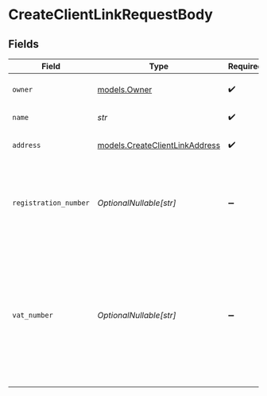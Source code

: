 # CreateClientLinkRequestBody


## Fields

| Field                                                                                                                                   | Type                                                                                                                                    | Required                                                                                                                                | Description                                                                                                                             | Example                                                                                                                                 |
| --------------------------------------------------------------------------------------------------------------------------------------- | --------------------------------------------------------------------------------------------------------------------------------------- | --------------------------------------------------------------------------------------------------------------------------------------- | --------------------------------------------------------------------------------------------------------------------------------------- | --------------------------------------------------------------------------------------------------------------------------------------- |
| `owner`                                                                                                                                 | [models.Owner](../models/owner.md)                                                                                                      | :heavy_check_mark:                                                                                                                      | Personal data of your customer.                                                                                                         |                                                                                                                                         |
| `name`                                                                                                                                  | *str*                                                                                                                                   | :heavy_check_mark:                                                                                                                      | Name of the organization.                                                                                                               | Acme Corporation                                                                                                                        |
| `address`                                                                                                                               | [models.CreateClientLinkAddress](../models/createclientlinkaddress.md)                                                                  | :heavy_check_mark:                                                                                                                      | Address of the organization.                                                                                                            |                                                                                                                                         |
| `registration_number`                                                                                                                   | *OptionalNullable[str]*                                                                                                                 | :heavy_minus_sign:                                                                                                                      | The registration number of the organization at their local chamber of commerce.                                                         | 12345678                                                                                                                                |
| `vat_number`                                                                                                                            | *OptionalNullable[str]*                                                                                                                 | :heavy_minus_sign:                                                                                                                      | The VAT number of the organization, if based in the European Union. VAT numbers are verified against the international registry *VIES*. | 123456789B01                                                                                                                            |